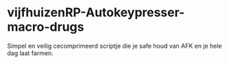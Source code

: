 # vijfhuizenRP-Autokeypresser-macro-drugs
Simpel en veilig cecomprimeerd scriptje die je safe houd van AFK en je hele dag laat farmen.
